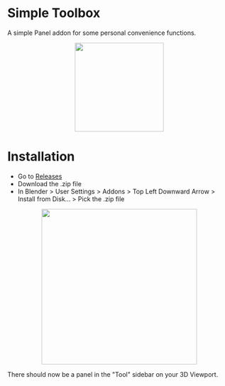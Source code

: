 # Simple Toolbox
A simple Panel addon for some personal convenience functions.

<p align="center">
<img src="https://github.com/r0fld4nc3/blender-r0fl-quick-toolbox/blob/main/media/Panel_Preview.png" width="200">
</p>

# Installation
* Go to [Releases](https://github.com/r0fld4nc3/blender-r0fl-quick-toolbox/releases)
* Download the .zip file
* In Blender > User Settings > Addons > Top Left Downward Arrow > Install from Disk... > Pick the .zip file

<p align="center">
<img src="https://github.com/r0fld4nc3/blender-r0fl-quick-toolbox/blob/main/media/Install_Instructions_Blender.png" width="350">
</p>

There should now be a panel in the "Tool" sidebar on your 3D Viewport.
